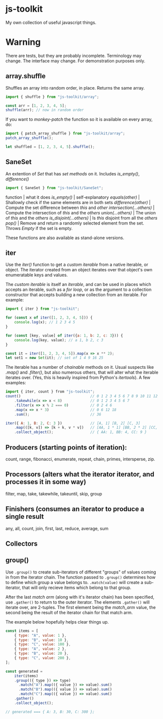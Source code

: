 # js-toolkit

My own collection of useful javascript things.


# Warning

There are tests, but they are probably incomplete. Terminology may change. The interface may change. For demonstration purposes only.


## array.shuffle

Shuffles an array into random order, in place. Returns the same array.

```javascript
import { shuffle } from "js-toolkit/array";

const arr = [1, 2, 3, 4, 5];
shuffle(arr); // now in random order
```

If you want to _monkey-patch_ the function so it is available on every array, do:

```javascript
import { patch_array_shuffle } from "js-toolkit/array";
patch_array_shuffle();

let shuffled = [1, 2, 3, 4, 5].shuffle();
```

## SaneSet

An extention of *Set* that has _set methods_ on it. Includes _is_empty()_, _difference()_

```javascript
import { SaneSet } from "js-toolkit/SaneSet";
```

function | what it does
_is_empty()_ | self-explanatory
_equals(other)_ | Shallowly check if the same elements are in both sets
_difference(other)_ | Compute the set difference between _this_ and _other_
_intersection(...others)_ | Compute the intersection of _this_ and the _others_
_union(...others)_ | The union of _this_ and the _others_
_is\_disjoint(...others)_ | Is _this_ disjoint from all the _others_
_pop()_ | Remove and return a randomly selected element from the set. Throws *Empty* if the set is empty.

These functions are also available as stand-alone versions.


## iter

Use the *iter()* function to get a _custom iterable_ from a native iterable, or object. The iterator created from an object iterates over that object's own enumeratable keys and values.

The _custom iterable_ is itself an _iterable_, and can be used in places which accepts an iterable, such as a _for loop_, or as the argument to a collection constructor that accepts building a new collection from an iterable. For example:

```javascript
import { iter } from "js-toolkit";

for (const x of iter([1, 2, 3, 4, 5])) {
    console.log(x); // 1 2 3 4 5
}

for (const [key, value] of iter({a: 1, b: 2, c: 3})) {
    console.log(key, value); // a 1, b 2, c 3
}

const it = iter([1, 2, 3, 4, 5]).map(x => x ** 2);
let set1 = new Set(it); // set of 1 4 9 16 25
```

The iterable has a number of _chainable_ methods on it. Usual suspects like *.map()* and *.filter()*, but also numerous others, that will alter what the iterable iterates over. (Yes, this is heavily inspired from Python's _itertools_). A few examples:

```javascript
import { iter, count } from "js-toolkit";
count()                                // 0 1 2 3 4 5 6 7 8 9 10 11 12 ...
    .takewhile(x => x < 8)             // 0 1 2 3 4 5 6 7
    .filter(x => x % 2 === 0)          // 0 2 4 6
    .map(x => x * 3)                   // 0 6 12 18
    .sum();                            // 36

iter({ A: 1, B: 2, C: 3 })             // [A, 1] [B, 2] [C, 3]
    .map(([k, v]) => [k + k, v * v])   // [AA, 1 * 1] [BB, 2 * 2] [CC, 3 * 3]
    .collect_object();                 // { AA: 1, BB: 4, CC: 9 }
```

## Producers (starting points of iteration):

count, range, fibonacci, enumerate, repeat, chain, primes, intersperse, zip.

## Processors (alters what the iterator iterator, and processes it in some way)

filter, map, take, takewhile, takeuntil, skip, group

## Finishers (consumes an iterator to produce a single result

any, all, count, join, first, last, reduce, average, sum

## Collectors

## group()

Use `.group()` to create sub-iterators of different "groups" of
values coming in from the iterator chain. The function passed to
`.group()` determines how to define which group a value belongs to.
`.match(value)` will create a sub-iterator, that will only recieve items
which belong to that group.

After the last _match arm_ (along with it's iterator chain) has been specified,
use `.gather()` to return to the outer iterator. The elements `.gather()` will
iterate over, are 2-tuples. The first element being the _match_arm_ value, the
second being the result of the iterator chain for that match arm.

The example below hopefully helps clear things up.

```javascript
const items = [
    { type: "A", value: 1 },
    { type: "B", value: 10 },
    { type: "C", value: 100 },
    { type: "A", value: 2 },
    { type: "B", value: 20 },
    { type: "C", value: 200 },
];

const generated =
    iter(items)
    .group(({ type }) => type)
      .match("A").map(({ value }) => value).sum()
      .match("B").map(({ value }) => value).sum()
      .match("C").map(({ value }) => value).sum()
    .gather()
    .collect_object();

// generated === { A: 3, B: 30, C: 300 };
```
